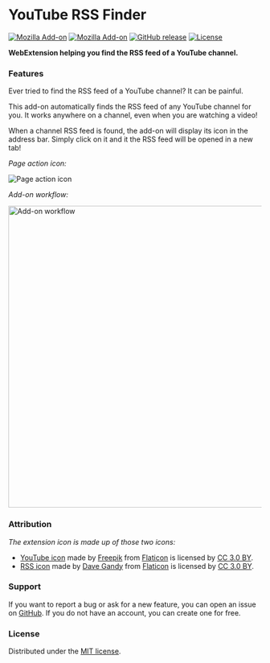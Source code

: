 # YouTube RSS Finder

[![Mozilla Add-on](https://img.shields.io/amo/users/youtube-rss-finder.svg?style=flat-square)](https://addons.mozilla.org/en-US/firefox/addon/youtube-rss-finder/)
[![Mozilla Add-on](https://img.shields.io/amo/rating/youtube-rss-finder.svg?style=flat-square)](https://addons.mozilla.org/en-US/firefox/addon/youtube-rss-finder/)
[![GitHub release](https://img.shields.io/github/release/teddy-gustiaux/youtube-rss-finder.svg?style=flat-square)](https://github.com/teddy-gustiaux/youtube-rss-finder/releases)
[![License](https://img.shields.io/badge/License-MIT-lightrey.svg?style=flat-square)](https://opensource.org/licenses/MIT)

**WebExtension helping you find the RSS feed of a YouTube channel.**

### Features

Ever tried to find the RSS feed of a YouTube channel? It can be painful.

This add-on automatically finds the RSS feed of any YouTube channel for you. It works anywhere on a channel, even when you are watching a video!

When a channel RSS feed is found, the add-on will display its icon in the address bar. Simply click on it and it the RSS feed will be opened in a new tab!

*Page action icon:*

![Page action icon](https://raw.githubusercontent.com/teddy-gustiaux/youtube-rss-finder/master/assets/screenshots/screenshot-01-page_action_icon.png)

*Add-on workflow:*

<img src="https://raw.githubusercontent.com/teddy-gustiaux/youtube-rss-finder/master/assets/screenshots/screenshot-02-extension_workflow.png" alt="Add-on workflow" width="600px"/>



### Attribution

*The extension icon is made up of those two icons:*

- [YouTube icon](https://www.flaticon.com/free-icon/youtube_174883) made by [Freepik](http://www.freepik.com) from [Flaticon](https://www.flaticon.com) is licensed by [CC 3.0 BY](http://creativecommons.org/licenses/by/3.0/).
- [RSS icon](https://www.flaticon.com/free-icon/rss-symbol_25234) made by [Dave Gandy](https://www.flaticon.com/authors/dave-gandy) from [Flaticon](https://www.flaticon.com) is licensed by [CC 3.0 BY](http://creativecommons.org/licenses/by/3.0/).

### Support

If you want to report a bug or ask for a new feature, you can open an issue on [GitHub](https://github.com/teddy-gustiaux/youtube-rss-finder/issues). If you do not have an account, you can create one for free.

### License

Distributed under the [MIT license](http://opensource.org/licenses/MIT).
